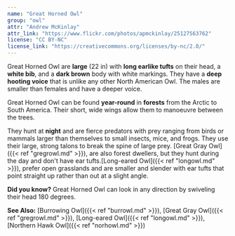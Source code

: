 ```yaml
---
name: "Great Horned Owl"
group: "owl"
attr: "Andrew McKinlay"
attr_link: "https://www.flickr.com/photos/apmckinlay/25127563762"
license: "CC BY-NC"
license_link: "https://creativecommons.org/licenses/by-nc/2.0/"
---
```

Great Horned Owl are **large** (22 in) with **long earlike tufts** on their head, a **white bib**, and a **dark brown** body with white markings. They have a **deep hooting voice** that is unlike any other North American Owl. The males are smaller than females and have a deeper voice.

Great Horned Owl can be found **year-round** in **forests** from the Arctic to South America. Their short, wide wings allow them to manoeuvre between the trees. 

They hunt at **night** and are fierce predators with prey ranging from birds or mammals larger than themselves to small insects, mice, and frogs. They use their large, strong talons to break the spine of large prey.
[Great Gray Owl]({{< ref "gregrowl.md" >}}), are also forest dwellers, but they hunt during the day and don't have ear tufts.[Long-eared Owl]({{< ref "longowl.md" >}}), prefer open  grasslands and are smaller and slender with ear tufts that point straight up rather than out at a slight angle.

**Did you know?** Great Horned Owl can look in any direction by swiveling their head 180 degrees.

<!-- generated, do not edit -->
**See Also:**
[Burrowing Owl]({{< ref "burrowl.md" >}}),
[Great Gray Owl]({{< ref "gregrowl.md" >}}),
[Long-eared Owl]({{< ref "longowl.md" >}}),
[Northern Hawk Owl]({{< ref "norhowl.md" >}})
